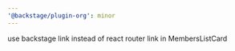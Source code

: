 ```yaml
---
'@backstage/plugin-org': minor
---
```


use backstage link instead of react router link in MembersListCard
